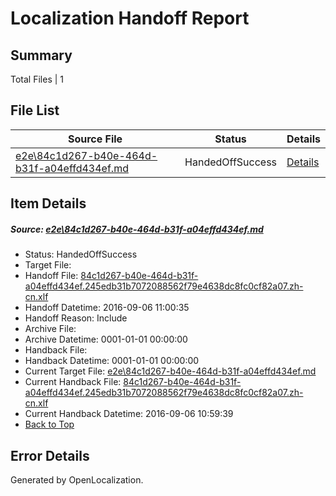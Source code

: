 # <a name='report-top'></a> Localization Handoff Report

## Summary
 Total Files | 1

## File List
 Source File | Status | Details 
 ----------- | ------ | ------- 
 [e2e\84c1d267-b40e-464d-b31f-a04effd434ef.md](https://github.com/OpenLocalizationTestOrg/ol-test0/blob/ca1d278adcdb8694eaf7044ee389a122ea42c09b/e2e/84c1d267-b40e-464d-b31f-a04effd434ef.md) | HandedOffSuccess | [Details](#97f758c770b14f303b18983e46be20112e9701693)

## Item Details
##### <a name='97f758c770b14f303b18983e46be20112e9701693'></a> Source: [e2e\84c1d267-b40e-464d-b31f-a04effd434ef.md](https://github.com/OpenLocalizationTestOrg/ol-test0/blob/ca1d278adcdb8694eaf7044ee389a122ea42c09b/e2e/84c1d267-b40e-464d-b31f-a04effd434ef.md)
* Status: HandedOffSuccess
* Target File: 
* Handoff File: [84c1d267-b40e-464d-b31f-a04effd434ef.245edb31b7072088562f79e4638dc8fc0cf82a07.zh-cn.xlf](https://github.com/OpenLocalizationTestOrg/ol-test0-handoff/blob/3ed2b5b03281e70428445564ab95b4c9c887ca28/ol-handoff/OpenLocalizationTestOrg/ol-test0-zhcn/ci/ht/84c1d267-b40e-464d-b31f-a04effd434ef.245edb31b7072088562f79e4638dc8fc0cf82a07.zh-cn.xlf)
* Handoff Datetime: 2016-09-06 11:00:35
* Handoff Reason: Include
* Archive File: 
* Archive Datetime: 0001-01-01 00:00:00
* Handback File: 
* Handback Datetime: 0001-01-01 00:00:00
* Current Target File: [e2e\84c1d267-b40e-464d-b31f-a04effd434ef.md](https://github.com/OpenLocalizationTestOrg/ol-test0-zhcn/blob/5bc03ec603656a9a9a4a402afb4e02aa1458ec8a/e2e/84c1d267-b40e-464d-b31f-a04effd434ef.md)
* Current Handback File: [84c1d267-b40e-464d-b31f-a04effd434ef.245edb31b7072088562f79e4638dc8fc0cf82a07.zh-cn.xlf](https://github.com/OpenLocalizationTestOrg/ol-test0-handback/blob/75fb9cfee4eb7c2a0dc507a3612280e1181aba9e/ol-handback/OpenLocalizationTestOrg/ol-test0-zhcn/ci/ht/84c1d267-b40e-464d-b31f-a04effd434ef.245edb31b7072088562f79e4638dc8fc0cf82a07.zh-cn.xlf)
* Current Handback Datetime: 2016-09-06 10:59:39
* [Back to Top](#report-top)


## Error Details

Generated by OpenLocalization.
